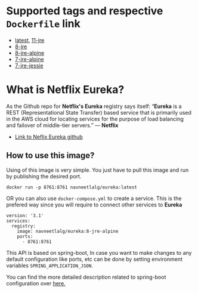 # Supported tags and respective `Dockerfile` link
- [latest](https://github.com/navneetlal/netflix-eureka/tree/master/docker-images/11-jre), [11-jre](https://github.com/navneetlal/netflix-eureka/tree/master/docker-images/11-jre)
- [8-jre](https://github.com/navneetlal/netflix-eureka/blob/master/docker-images/8-jre)
- [8-jre-alpine](https://github.com/navneetlal/netflix-eureka/blob/master/docker-images/8-jre-alpine)
- [7-jre-alpine](https://github.com/navneetlal/netflix-eureka/blob/master/docker-images/7-jre-alpine)
- [7-jre-jessie](https://github.com/navneetlal/netflix-eureka/blob/master/docker-images/7-jre-jessie)

# What is Netflix Eureka?
As the Github repo for **Netflix's Eureka** registry says itself: “**Eureka** is a REST (Representational State Transfer) based service that is primarily used in the AWS cloud for locating services for the purpose of load balancing and failover of middle-tier servers.” — **Netflix**

 - [Link to Neflix Eureka github](https://github.com/Netflix/eureka)
 
## How to use this image?
Using of this image is very simple. You just have to pull this image and run by publishing the desired port.
```
docker run -p 8761:8761 navneetlalg/eureka:latest
```
OR you can also use `docker-compose.yml` to create a service. This is the prefered way since you will require to connect other services to **Eureka**
```
version: '3.1'
services:
  registry:
    image: navneetlalg/eureka:8-jre-alpine
    ports:
      - 8761:8761
```
This API is based on spring-boot, In case you want to make changes to any default configuration like ports, etc can be done by setting environment variables `SPRING_APPLICATION_JSON`.

You can find the more detailed description related to spring-boot configuration over [here.](https://docs.spring.io/spring-boot/docs/current/reference/html/boot-features-external-config.html)
